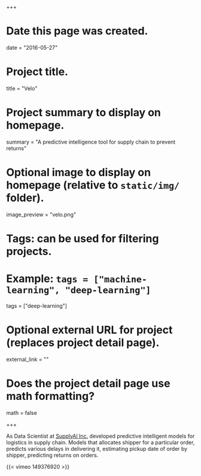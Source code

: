 
+++
# Date this page was created.
date = "2016-05-27"

# Project title.
title = "Velo"

# Project summary to display on homepage.
summary = "A predictive intelligence tool for supply chain to prevent returns"


# Optional image to display on homepage (relative to `static/img/` folder).
image_preview = "velo.png"

# Tags: can be used for filtering projects.
# Example: `tags = ["machine-learning", "deep-learning"]`
tags = ["deep-learning"]

# Optional external URL for project (replaces project detail page).
external_link = ""

# Does the project detail page use math formatting?
math = false


+++

As Data Scientist at [SupplyAI Inc.](http://supply.ai/) developed predictive intelligent models for logistics in supply chain. Models that allocates shipper for a particular order, predicts various delays in delivering it, estimating pickup date of order by shipper, predicting returns on orders.

{{< vimeo 149376920 >}}


